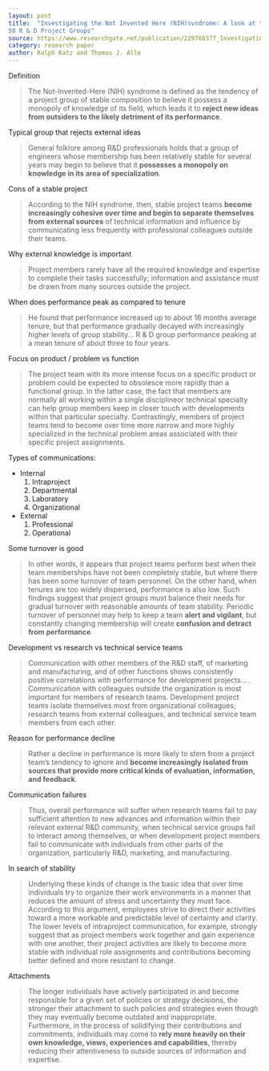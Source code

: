 ```yaml
---
layout: post
title:  "Investigating the Not Invented Here (NIH)svndrome: A look at the performance, tenure, and communication patterns of
50 R & D Project Groups"
source: https://www.researchgate.net/publication/229760377_Investigating_the_Not_Invented_Here_NIH_syndrome_A_look_at_the_performance_tenure_and_communication_patterns_of_50_R_D_Project_Groups
category: research paper
author: Ralph Katz and Thomas J. Alle
---
```


Definition

> The Not-Invented-Here (NIH) syndrome is defined as the tendency of a project group of stable composition to believe it possess a monopoly of knowledge of its field, which leads it to **reject new ideas from outsiders to the likely detriment of its performance**.

Typical group that rejects external ideas

> General folklore among R&D professionals holds that a group of engineers whose membership has been relatively stable for several years may begin to believe that it **possesses a monopoly on knowledge in its area of specialization**.

Cons of a stable project

> According to the NIH syndrome, then, stable project teams **become increasingly cohesive over time and begin to separate themselves from external sources** of technical information and influence by communicating less frequently with professional colleagues outside their teams.

Why external knowledge is important

> Project members rarely have all the required knowledge and expertise to complete their tasks successfully; information and assistance must be drawn from many sources outside the project.

When does performance peak as compared to tenure

> He found that performance increased up to about 16 months average tenure, but that performance gradually decayed with increasingly higher levels of group stability... R & D group performance peaking at a mean tenure of about three to four years.

Focus on product / problem vs function

> The project team with its more intense focus on a specific product or problem could be expected to obsolesce more rapidly than a functional group. In the latter case, the fact that members are normally all working within a single disciplineor technical specialty can help group members keep in closer touch with developments within that particular specialty. Contrastingly, members of project teams tend to become over time more narrow and more highly specialized in the technical problem areas associated with their specific project assignments.

Types of communications:

- Internal
    1. Intraproject
    1. Departmental
    1. Laboratory
    1. Organizational
- External
    1. Professional
    1. Operational

Some turnover is good

> In other words, it appears that project teams perform best when their team memberships have not been completely stable, but where there has been some turnover of team personnel. On the other hand, when tenures are too widely dispersed, performance is also low. Such findings suggest that project groups must balance their needs for gradual turnover with reasonable amounts of team stability. Periodic turnover of personnel may help to keep a team **alert and vigilant**, but constantly changing membership will create **confusion and detract from performance**.

Development vs research vs technical service teams

>  Communication with other members of the R&D staff, of marketing and manufacturing, and of other functions shows consistently positive correlations with performance for development projects... . Communication with colleagues outside the organization is most important for members of research teams.  Development project teams isolate themselves most from organizational colleagues; research teams from external colleagues, and technical service team members from each other.


Reason for performance decline

> Rather a decline in performance is more likely to stem from a project team’s tendency to ignore and **become increasingly isolated from sources that provide more critical kinds of evaluation, information, and feedback**.

Communication failures

> Thus, overall performance will suffer when research teams fail to pay sufficient attention to new advances and information within their relevant external R&D community, when technical service groups fail to interact among themselves, or when development project members fail to communicate with individuals from other parts of the organization, particularly R&D, marketing, and manufacturing.

In search of stability

> Underlying these kinds of change is the basic idea that over time individuals try to organize their work environments in a manner that reduces the amount of stress and uncertainty they must face. According to this argument, employees strive to direct their activities toward a more workable and predictable level of certainty and clarity. The lower levels of intraproject communication, for example, strongly suggest that as project members work together and gain experience with one another, their project activities are likely to become more stable with individual role assignments and contributions becoming better defined and more resistant to change.

Attachments

>  The longer individuals have actively participated in and become responsible for a given set of policies or strategy decisions, the stronger their attachment to such policies and strategies even though they may eventually become outdated and inappropriate. Furthermore, in the process of solidifying their contributions and commitments, individuals may come to **rely more heavily on their own knowledge, views, experiences and capabilities**, thereby reducing their attentiveness to outside sources of information and expertise.
